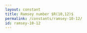 ```yaml
---
layout: constant
title: Ramsey number $R(10,12)$
permalink: /constants/ramsey-10-12/
id: ramsey-10-12
---
```

